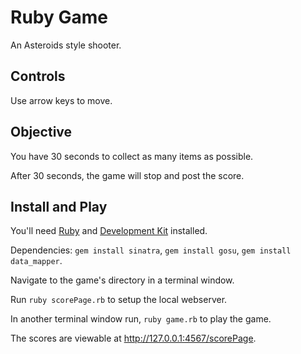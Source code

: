 # Ruby Game

An Asteroids style shooter.

## Controls

Use arrow keys to move.

## Objective

You have 30 seconds to collect as many items as possible.

After 30 seconds, the game will stop and post the score.

## Install and Play

You'll need <a href="http://rubyinstaller.org/downloads/">Ruby</a> and <a href="https://github.com/oneclick/rubyinstaller/wiki/Development-Kit">Development Kit</a> installed.

Dependencies: `gem install sinatra`, `gem install gosu`, `gem install data_mapper`.

Navigate to the game's directory in a terminal window.

Run `ruby scorePage.rb` to setup the local webserver.

In another terminal window run, `ruby game.rb` to play the game. 

The scores are viewable at http://127.0.0.1:4567/scorePage.
